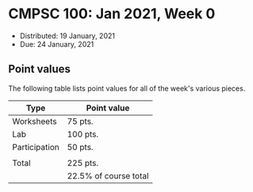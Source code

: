 # CMPSC 100: Jan 2021, Week 0

* Distributed: 19 January, 2021
* Due: 24 January, 2021

## Point values

The following table lists point values for all of the week's various pieces.

|Type         |Point value          |
|-------------|---------------------|
|Worksheets   |75 pts.              |
|Lab          |100 pts.             |
|Participation|50 pts.              |
|             |                     |
|Total        |225 pts.             |
|             |22.5% of course total|